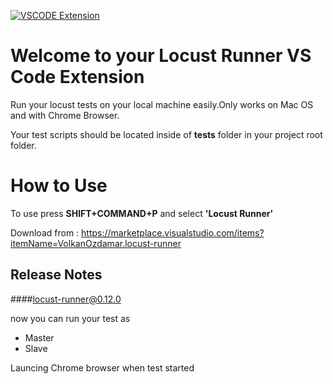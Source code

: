 [![VSCODE Extension](https://vsmarketplacebadge.apphb.com/version/VolkanOzdamar.locust-runner.svg)](https://marketplace.visualstudio.com/items?itemName=VolkanOzdamar.locust-runner)


# Welcome to your Locust Runner VS Code Extension


Run your locust tests on your local machine easily.Only works on Mac OS and with Chrome Browser.

Your test scripts should be located inside of __tests__ folder in your project root folder.

# How to Use

To use press __SHIFT+COMMAND+P__ and select __'Locust Runner'__



Download from : https://marketplace.visualstudio.com/items?itemName=VolkanOzdamar.locust-runner


## Release Notes 
####locust-runner@0.12.0 


now you can run your test as
* Master 
* Slave

Launcing Chrome browser when test started

